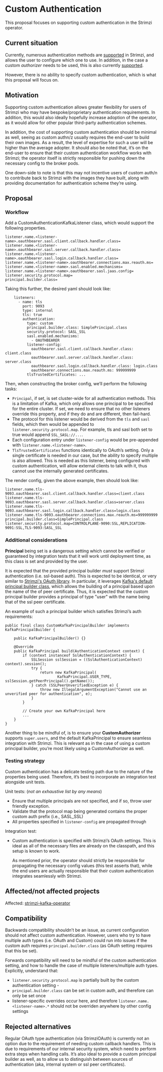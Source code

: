# Custom Authentication

This proposal focuses on supporting custom authentication in the Strimzi operator.

## Current situation

Currently, numerous authentication methods are [supported](https://github.com/strimzi/strimzi-kafka-operator/tree/0.25.0/api/src/main/java/io/strimzi/api/kafka/model/authentication) in Strimzi, and allows the user to configure which one to use. In addition, in the case a custom *authorizer* needs to be used, this is also currently [supported](https://github.com/strimzi/strimzi-kafka-operator/blob/0.25.0/cluster-operator/src/main/java/io/strimzi/operator/cluster/model/KafkaBrokerConfigurationBuilder.java#L541-L549).

However, there is no ability to specify custom authentication, which is what this proposal will focus on.

## Motivation

Supporting custom authentication allows greater flexibility for users of Strimzi who may have bespoke/proprietary authentication requirements. In addition, this would also ideally hopefully increase adoption of the operator, as it would allow for other popular third-party authentication schemes.

In addition, the cost of supporting custom authentication should be minimal as well, seeing as custom authn/z usually requires the end-user to build their own images. As a result, the level of expertise for such a user will be higher than the average adopter. It should also be noted that, it’s on the end-user to ensure that their custom authentication workflow works with Strimzi; the operator itself is strictly responsible for pushing down the necessary config to the broker pods. 

One down-side to note is that this may not incentive users of custom auth/n to contribute back to Strimzi with the images they have built, along with providing documentation for authentication scheme they’re using. 

## Proposal

### Workflow

Add a CustomAuthenticationKafkaListener class, which would support the following properties.

```
listener.name.<listener-name>.oauthbearer.sasl.client.callback.handler.class=
listener.name.<listener-name>.oauthbearer.sasl.server.callback.handler.class=
listener.name.<listener-name>.oauthbearer.sasl.login.callback.handler.class=
listener.name.<listener-name>.oauthbearer.connections.max.reauth.ms=
listener.name.<listener-name>.sasl.enabled.mechanisms=
listener.name.<listener-name>.oauthbearer.sasl.jaas.config=
listener.security.protocol.map=
principal.builder.class=
```

Taking this further, the desired yaml should look like: 

```
    listeners:
      - name: tls
        port: 9093
        type: internal
        tls: true
        authentication:
          type: custom
          principal.builder.class: SimplePrincipal.class
          security.protocol: SASL_SSL
          sasl.enabled.mechanisms:
            - OAUTHBEARER
          listener-config:
            oauthbearer.sasl.client.callback.handler.class: client.class
            oauthbearer.sasl.server.callback.handler.class: server.class
            oauthbearer.sasl.login.callback.handler.class: login.class
            oauthbearer.connections.max.reauth.ms: 999999999
          tlsTrustedCertificates: ...
```

Then, when constructing the broker config, we’ll perform the following tasks:

* `Principal`, if set, is set cluster-wide for all authentication methods. This is a limitation of Kafka, which only allows one principal to be specified for the entire cluster. If set, we need to ensure that no other listeners override this property, and if they do and are different, then fail-hard.
* The protocol for this listener would be derived from the `tls` and `sasl` fields, which then would be appended to    `listener.security.protocol.map`. For example, tls and sasl both set to true would append `SSL_SASL://...`.
* Each configuration entry under `listener-config` would be pre-appended with `listener.name.<listener-name>`. 
* `TlsTrustedCertificates` functions identically to OAuth’s setting. Only a single certificate is needed in our case, but the ability to specify multiple is also allowed. This is needed as this listener, being configured with custom authentication, will allow external clients to talk with it, thus cannot use the internally generated certificates. 

The render config, given the above example, then should look like:

```
listener.name.tls-9093.oauthbearer.sasl.client.callback.handler.class=client.class
listener.name.tls-9093.oauthbearer.sasl.server.callback.handler.class=server.class
listener.name.tls-9093.oauthbearer.sasl.login.callback.handler.class=login.class
listener.name.tls-9093.oauthbearer.connections.max.reauth.ms=999999999
principal.builder.class=SimplePrincipal.class
listener.security.protocol.map=CONTROLPLANE-9090:SSL,REPLICATION-9091:SSL,TLS-9093:SASL_SSL
```

### Additional considerations 

**Principal** being set is a dangerous setting which cannot be verified or guaranteed by integration tests that it will work until deployment time, as this class is set and provided by the user. 

It is expected that the provided principal builder *must* support Strimzi authentication (i.e. ssl-based auth). This is expected to be identical, or very similar to [Strimzi's OAuth library](https://github.com/strimzi/strimzi-kafka-oauth/blob/main/oauth-server/src/main/java/io/strimzi/kafka/oauth/server/OAuthKafkaPrincipalBuilder.java). In particular, it leverages [Kafka's default principal builder class](https://github.com/apache/kafka/blob/trunk/clients/src/main/java/org/apache/kafka/common/security/authenticator/DefaultKafkaPrincipalBuilder.java#L73-L79), which allows the building of a principal based upon the name of the of peer certificate. Thus, it is expected that the custom principal builder provides a principal of type "user" with the name being that of the ssl peer certificate.

An example of such a principal builder which satisfies Strimzi’s auth requirements:

```
public final class CustomKafkaPrincipalBuilder implements KafkaPrincipalBuilder {

    public KafkaPrincipalBuilder() {}

    @Override
    public KafkaPrincipal build(AuthenticationContext context) {
        if (context instanceof SslAuthenticationContext) {
            SSLSession sslSession = ((SslAuthenticationContext) context).session();
            try {
                return new KafkaPrincipal(
                        KafkaPrincipal.USER_TYPE, sslSession.getPeerPrincipal().getName());
            } catch (SSLPeerUnverifiedException e) {
                throw new IllegalArgumentException("Cannot use an unverified peer for authentication", e);
            }
        }
        
        // Create your own KafkaPrincipal here
        ...
    }
}
```

Another thing to be mindful of, is to ensure your **CustomAuthorizer** supports `super.users`, and the default KafkaPrincipal to ensure seamless integration with Strimzi. This is relevant as in the case of using a custom principal builder, you’re most likely using a CustomAuthorizer as well. 


### Testing strategy

Custom authentication has a delicate testing path due to the nature of the properties being used. Therefore, it’s best to incorporate an integration test alongside unit tests.

Unit tests: (*not an exhaustive list by any means*) 

* Ensure that multiple principals are not specified, and if so, throw user friendly exception.
* Validate that the protocol map being generated contains the proper custom auth prefix (i.e., SASL_SSL)
* All properties specified in `listener-config` are propagated through 

Integration test:

* Custom authentication is specified with Strimzi’s OAuth settings. This is ideal as all of the necessary files are already on the classpath, and this setup is known to work. 
    
    As mentioned prior, the operator should strictly be responsible for propagating the necessary config values (this test asserts that), while the end users are actually responsible that their custom authentication integrates seamlessly with Strimzi. 

## Affected/not affected projects

Affected: [strimzi-kafka-operator](https://github.com/strimzi/strimzi-kafka-operator)

## Compatibility

Backwards compatibility shouldn’t be an issue, as current configuration should not affect custom authentication. However, users who try to have multiple auth types (i.e. OAuth and Custom) could run into issues if the custom auth requires `principal.builder.class` (as OAuth setting requires that this be set).

Forwards compatibility will need to be mindful of the custom authentication setting, and how to handle the case of multiple listeners/multiple auth types. Explicitly, understand that:  

* `listener.security.protocol.map` is partially built by the custom authentication setting -
* `principal.builder.class` can be set in custom auth, and therefore can only be set once
* listener-specific overrides occur here, and therefore `listener.name.<listener-name>.*` should not be overriden anywhere by other config settings

## Rejected alternatives

Regular OAuth type authentication (via StrimziOAuth) is currently not an option due to the requirement of needing custom callback handlers. This is due to requirements of our internal security system, which need to perform extra steps when handling calls. It’s also ideal to provide a custom principal builder as well, as to allow us to distinguish between sources of authentication (aka, internal system or ssl peer certificates). 
